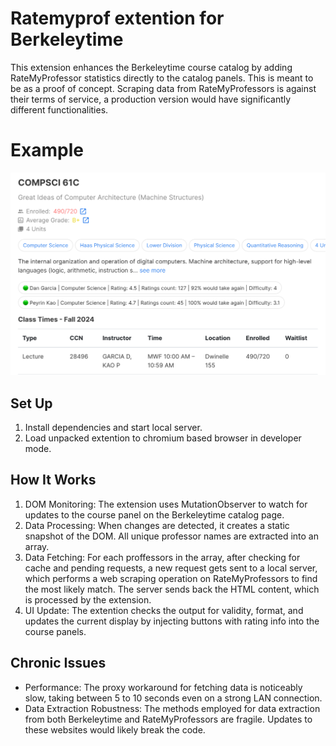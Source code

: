 # Ratemyprof extention for Berkeleytime
This extension enhances the Berkeleytime course catalog by adding RateMyProfessor statistics directly to the catalog panels. This is meant to be as a proof of concept.
Scraping data from RateMyProfessors is against their terms of service, a production version would have significantly different functionalities.

# Example
![Example Usage](example.png)

## Set Up
1. Install dependencies and start local server.
2. Load unpacked extention to chromium based browser in developer mode.
    
## How It Works
1. DOM Monitoring: The extension uses MutationObserver to watch for updates to the course panel on the Berkeleytime catalog page.
2. Data Processing: When changes are detected, it creates a static snapshot of the DOM. All unique professor names are extracted into an array.
3. Data Fetching: For each proffessors in the array, after checking for cache and pending requests, a new request gets sent to a local server, which performs a web scraping operation on RateMyProfessors to find the most likely match. The server sends back the HTML content, which is processed by the extension.
4. UI Update: The extention checks the output for validity, format, and updates the current display by injecting buttons with rating info into the course panels.

## Chronic Issues
- Performance: The proxy workaround for fetching data is noticeably slow, taking between 5 to 10 seconds even on a strong LAN connection.
- Data Extraction Robustness: The methods employed for data extraction from both Berkeleytime and RateMyProfessors are fragile. Updates to these websites would likely break the code.

